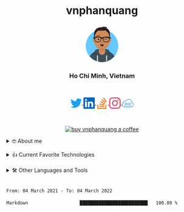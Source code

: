 <h1 align="center">vnphanquang</h1>

<p align="center">
  <a href="https://github.com/vnphanquang">
    <img src="./icons/avataaars.svg" alt="vnphanquang" height="100"/>
  </a>
</p>

<h3 align="center">Ho Chi Minh, Vietnam</h3>

<br />

<!-- icon: https://simpleicons.org/?q=angular -->

<p align="center">
  <a href="https://twitter.com/vnphanquang" target="blank">
    <img
      align="center"
      src="./icons/socials/twitter.svg" alt="vnphanquang"
      height="30"
    />
  </a>
  <a href="https://linkedin.com/in/vnphanquang" target="blank">
    <img
      align="center"
      src="./icons/socials/linkedin.svg"
      alt="vnphanquang"
      height="30"
    />
  </a>
  <a href="https://stackoverflow.com/users/9943094" target="blank">
    <img
      align="center"
      src="./icons/socials/stackoverflow.svg"
      alt="stackoverflow vnphanquang"
      height="30"
    />
  </a>
  <a href="https://instagram.com/vnphanquang" target="blank">
    <img
      align="center"
      src="./icons/socials/instagram.svg"
      alt="vnphanquang instagram"
      height="30"
    />
  </a>
  <a href="https://jsfiddle.net/user/vnphanquang" target="blank">
    <img
      align="center"
      src="./icons/socials/jsfiddle.svg"
      alt="vnphanquang jsfiddle"
      height="30"
    />
  </a>
</p>

<br />

<p align="center">
  <a href="https://www.buymeacoffee.com/vnphanquang">
    <img
      src="https://cdn.buymeacoffee.com/buttons/v2/default-yellow.png"
      height="50"
      width="210"
      alt="buy vnphanquang a coffee"
    />
  </a>
</p>

<details>
  <summary>🤓 About me</summary>

  <br />

  My name is Quang Phan. I am a learner and a developer. This is where I dedicate my energy to the open source community.

  You are probably bored already so get back to whatever you are doing and see you out there on the field.

  In case you want to reach me, find me at `vnphanquang` on most social platforms.

  Cheers!
</details>

<br />

<details>
  <summary>👍 Current Favorite Technologies</summary>
  <br />
  <p align="left">
    <a href="https://svelte.dev" target="_blank" rel="noreferrer">
      <img
        src="./icons/tech/svelte.svg"
        alt="svelte"
        height="40"
      />
    </a>
    <a href="https://tailwindcss.com/" target="_blank" rel="noreferrer">
      <img
        src="./icons/tech/tailwind.svg"
        alt="tailwind"
        height="40"
      />
    </a>
    <a href="https://www.typescriptlang.org/" target="_blank" rel="noreferrer">
      <img
        src="./icons/tech/typescript.svg"
        alt="typescript"
        height="40"
      />
    </a>
    <a href="https://www.postgresql.org" target="_blank" rel="noreferrer">
      <img
        src="./icons/tech/postgres.svg"
        alt="postgresql"
        height="40"
      />
    </a>
    <a href="https://graphql.org" target="_blank" rel="noreferrer">
      <img
        src="./icons/tech/graphql.svg"
        alt="graphql"
        height="40"
      />
    </a>
    <a href="https://www.rust-lang.org" target="_blank" rel="noreferrer">
      <img
        src="./icons/tech/rust.svg"
        alt="rust"
        height="40"
      />
    </a>
    <a href="https://xstate.js.org/" target="_blank" rel="noreferrer">
      <img
        src="./icons/tech/xstate.svg"
        alt="xstate"
        height="40"
      />
    </a>
    <a href="https://pnpm.io/" target="_blank" rel="noreferrer">
      <img
        src="./icons/tech/pnpm.svg"
        alt="pnpm"
        height="40"
      />
    </a>
  </p>
</details>

<br />

<details>
  <summary>🛠️ Other Languages and Tools</summary>
  <br />
  <p align="left">
    <a href="https://angular.io" target="_blank" rel="noreferrer">
      <img
        src="./icons/tech/angular.svg"
        alt="angular"
        height="40"
      />
    </a>
    <a
      href="https://www.gnu.org/software/bash/"
      target="_blank"
      rel="noreferrer"
    >
      <img
        src="./icons/tech/bash.svg"
        alt="bash"
        height="40"
      />
    </a>
    <a href="https://www.w3schools.com/css/" target="_blank" rel="noreferrer">
      <img
        src="./icons/tech/css3.svg"
        alt="css3"
        height="40"
      />
    </a>
    <a href="https://www.docker.com/" target="_blank" rel="noreferrer">
      <img
        src="./icons/tech/docker.svg"
        alt="docker"
        height="40"
      />
    </a>
    <a href="https://www.electronjs.org" target="_blank" rel="noreferrer">
      <img
        src="./icons/tech/electron.svg"
        alt="electron"
        height="40"
      />
    </a>
    <a href="https://git-scm.com/" target="_blank" rel="noreferrer">
      <img
        src="./icons/tech/git.svg"
        alt="git"
        height="40"
      />
    </a>
    <a href="https://www.w3.org/html/" target="_blank" rel="noreferrer">
      <img
        src="./icons/tech/html5.svg"
        alt="html5"
        height="40"
      />
    </a>
    <a href="https://www.mongodb.com/" target="_blank" rel="noreferrer">
      <img
        src="./icons/tech/mongodb.svg"
        alt="mongodb"
        height="40"
      />
    </a>
    <a href="https://nestjs.com/" target="_blank" rel="noreferrer">
      <img
        src="./icons/tech/nestjs.svg"
        alt="nestjs"
        height="40"
      />
    </a>
    <a href="https://www.python.org" target="_blank" rel="noreferrer">
      <img
        src="./icons/tech/python.svg"
        alt="python"
        height="40"
      />
    </a>
    <a href="https://reactjs.org/" target="_blank" rel="noreferrer">
      <img
        src="./icons/tech/react.svg"
        alt="react"
        height="40"
      />
    </a>
    <a href="https://www.graphile.org/postgraphile/" target="_blank" rel="noreferrer">
      <img
        src="./icons/tech/postgraphile.svg"
        alt="postgraphile"
        height="40"
      />
    </a>
    <a href="https://rollupjs.org/" target="_blank" rel="noreferrer">
      <img
        src="./icons/tech/rollup.svg"
        alt="rollup"
        height="40"
      />
    <a href="https://kubernetes.io/" target="_blank" rel="noreferrer">
      <img
        src="./icons/tech/kubernetes.svg"
        alt="kubernetes"
        height="40"
      />
    </a>
  </p>
</details>

<br />

<!--START_SECTION:waka-->

```text
From: 04 March 2021 - To: 04 March 2022

Markdown                   █████████████████████████   100.00 %
```

<!--END_SECTION:waka-->
